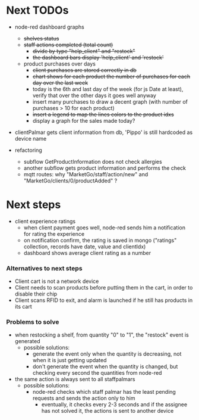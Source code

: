 # Next TODOs

* node-red dashboard graphs
  * ~~shelves status~~
  * ~~staff actions completed (total count)~~
    * ~~divide by type "help_client" and "restock"~~
    * ~~the dashboard bars display 'help_client' and 'restock'~~
  * product purchases over days
    * ~~client purchases are stored correctly in db~~
    * ~~chart shows for each product the number of purchases for each day over the last week~~
    * today is the 6th and last day of the week (for js Date at least), verify that over the other days it goes well anyway
    * insert many purchases to draw a decent graph (with number of purchases > 10 for each product)
    * ~~insert a legend to map the lines colors to the product idxs~~
    * display a graph for the sales made today?

* clientPalmar gets client information from db, 'Pippo' is still hardcoded as device name

* refactoring
  * subflow GetProductInformation does not check allergies
  * another subflow gets product information and performs the check
  * mqtt routes: why "MarketGo/staff/action/new" and "MarketGo/clients/0/productAdded" ?

# Next steps
* client experience ratings
    * when client payment goes well, node-red sends him a notification for rating the experience
    * on notification confirm, the rating is saved in mongo ("ratings" collection, records have date, value and clientIdx)
    * dashboard shows average client rating as a number

### Alternatives to next steps
* Client cart is not a network device
* Client needs to scan products before putting them in the cart, in order to disable their 
  chip
* Client scans RFID to exit, and alarm is launched if he still has products in its cart

### Problems to solve
* when restocking a shelf, from quantity "0" to "1", the "restock" event is generated
  * possible solutions:
    * generate the event only when the quantity is decreasing, not when it is just getting updated
    * don't generate the event when the quantity is changed, but checking every second the quantities from node-red
* the same action is always sent to all staffpalmars
  * possible solutions:
    * node-red checks which staff palmar has the least pending requests and sends the 
      action only to him
      * eventually, it checks every 2-3 seconds and if the assignee has not solved it, 
        the actions is sent to another device

